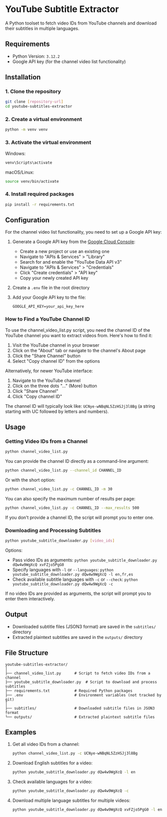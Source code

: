# YouTube Subtitle Extractor

A Python toolset to fetch video IDs from YouTube channels and download their subtitles in multiple languages.

## Requirements

- Python Version: `3.12.2`
- Google API key (for the channel video list functionality)

## Installation

### 1. Clone the repository

```bash
git clone [repository-url]
cd youtube-subtitles-extractor
```

### 2. Create a virtual environment

```bash
python -m venv venv
```

### 3. Activate the virtual environment

Windows:
```bash
venv\Scripts\activate
```

macOS/Linux:
```bash
source venv/bin/activate
```

### 4. Install required packages

```bash
pip install -r requirements.txt
```

## Configuration

For the channel video list functionality, you need to set up a Google API key:

1. Generate a Google API key from the [Google Cloud Console](https://console.cloud.google.com/):
   - Create a new project or use an existing one
   - Navigate to "APIs & Services" > "Library"
   - Search for and enable the "YouTube Data API v3"
   - Navigate to "APIs & Services" > "Credentials"
   - Click "Create credentials" > "API key"
   - Copy your newly created API key

2. Create a `.env` file in the root directory
3. Add your Google API key to the file:
   ```
   GOOGLE_API_KEY=your_api_key_here
   ```

### How to Find a YouTube Channel ID

To use the channel_video_list.py script, you need the channel ID of the YouTube channel you want to extract videos from. Here's how to find it:

1. Visit the YouTube channel in your browser
2. Click on the "About" tab or navigate to the channel's About page
3. Click the "Share Channel" button
4. Select "Copy channel ID" from the options

Alternatively, for newer YouTube interface:
1. Navigate to the YouTube channel
2. Click on the three dots "..." (More) button
3. Click "Share Channel"
4. Click "Copy channel ID"

The channel ID will typically look like: `UCNye-wNBqNL5ZzHSJj3l8Bg` (a string starting with UC followed by letters and numbers).

## Usage

### Getting Video IDs from a Channel

```bash
python channel_video_list.py
```

You can provide the channel ID directly as a command-line argument:

```bash
python channel_video_list.py --channel_id CHANNEL_ID
```

Or with the short option:

```bash
python channel_video_list.py -c CHANNEL_ID -m 30
```

You can also specify the maximum number of results per page:

```bash
python channel_video_list.py -c CHANNEL_ID --max_results 500
```

If you don't provide a channel ID, the script will prompt you to enter one.

### Downloading and Processing Subtitles

```bash
python youtube_subtitle_downloader.py [video_ids]
```

Options:
- Pass video IDs as arguments: `python youtube_subtitle_downloader.py dQw4w9WgXcQ xvFZjo5PgG0`
- Specify languages with `-l` or `--languages`: `python youtube_subtitle_downloader.py dQw4w9WgXcQ -l en,fr,es`
- Check available subtitle languages with `-c` or `--check`: `python youtube_subtitle_downloader.py dQw4w9WgXcQ -c`

If no video IDs are provided as arguments, the script will prompt you to enter them interactively.

## Output

- Downloaded subtitle files (JSON3 format) are saved in the `subtitles/` directory
- Extracted plaintext subtitles are saved in the `outputs/` directory

## File Structure

```
youtube-subtitles-extractor/
│
├── channel_video_list.py      # Script to fetch video IDs from a channel
├── youtube_subtitle_downloader.py  # Script to download and process subtitles
├── requirements.txt           # Required Python packages
├── .env                       # Environment variables (not tracked by git)
│
├── subtitles/                 # Downloaded subtitle files in JSON3 format
└── outputs/                   # Extracted plaintext subtitle files
```

## Examples

1. Get all video IDs from a channel:
   ```bash
   python channel_video_list.py -c UCNye-wNBqNL5ZzHSJj3l8Bg
   ```

2. Download English subtitles for a video:
   ```bash
   python youtube_subtitle_downloader.py dQw4w9WgXcQ -l en
   ```

3. Check available languages for a video:
   ```bash
   python youtube_subtitle_downloader.py dQw4w9WgXcQ -c
   ```

4. Download multiple language subtitles for multiple videos:
   ```bash
   python youtube_subtitle_downloader.py dQw4w9WgXcQ xvFZjo5PgG0 -l en,fr,es
   ```


